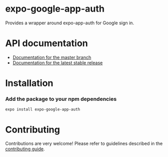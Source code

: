 # expo-google-app-auth

Provides a wrapper around expo-app-auth for Google sign in.

# API documentation

- [Documentation for the master branch](https://github.com/expo/expo/blob/master/docs/pages/versions/unversioned/sdk/google.md)
- [Documentation for the latest stable release](https://docs.expo.io/versions/latest/sdk/google/)

# Installation

### Add the package to your npm dependencies

```
expo install expo-google-app-auth
```

# Contributing

Contributions are very welcome! Please refer to guidelines described in the [contributing guide]( https://github.com/expo/expo#contributing).
